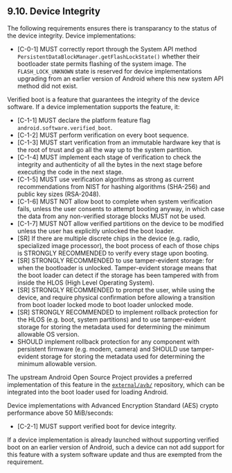## 9.10\. Device Integrity

The following requirements ensures there is transparancy to the status of the
device integrity. Device implementations:

*    [C-0-1] MUST correctly report through the System API method
`PersistentDataBlockManager.getFlashLockState()` whether their bootloader
state permits flashing of the system image. The `FLASH_LOCK_UNKNOWN` state is
reserved for device implementations upgrading from an earlier version of Android
where this new system API method did not exist.

Verified boot is a feature that guarantees the integrity of the device
software. If a device implementation supports the feature, it:

*    [C-1-1] MUST declare the platform feature flag
`android.software.verified_boot`.
*    [C-1-2] MUST perform verification on every boot sequence.
*    [C-1-3] MUST start verification from an immutable hardware key that is the
root of trust and go all the way up to the system partition.
*    [C-1-4] MUST implement each stage of verification to check the integrity
and authenticity of all the bytes in the next stage before executing the code in
the next stage.
*    [C-1-5] MUST use verification algorithms as strong as current
recommendations from NIST for hashing algorithms (SHA-256) and public key
sizes (RSA-2048).
*    [C-1-6] MUST NOT allow boot to complete when system verification fails,
unless the user consents to attempt booting anyway, in which case the data from
any non-verified storage blocks MUST not be used.
*    [C-1-7] MUST NOT allow verified partitions on the device to be modified
unless the user has explicitly unlocked the boot loader.
*    [SR] If there are multiple discrete chips in the device (e.g. radio,
specialized image processor), the boot process of each of those chips is
STRONGLY RECOMMENDED to verify every stage upon booting.
*    [SR] STRONGLY RECOMMENDED to use tamper-evident storage: for when the
bootloader is unlocked. Tamper-evident storage means that the boot loader can
detect if the storage has been tampered with from inside the
HLOS (High Level Operating System).
*    [SR] STRONGLY RECOMMENDED to prompt the user, while using the device, and
require physical confirmation before allowing a transition from boot loader
locked mode to boot loader unlocked mode.
*    [SR] STRONGLY RECOMMENDED to implement rollback protection for the HLOS
(e.g. boot, system partitions) and to use tamper-evident storage for storing the
metadata used for determining the minimum allowable OS version.
*    SHOULD implement rollback protection for any component with persistent
firmware (e.g. modem, camera) and SHOULD use tamper-evident storage for
storing the metadata used for determining the minimum allowable version.

The upstream Android Open Source Project provides a preferred implementation of
this feature in the [`external/avb/`](http://android.googlesource.com/platform/external/avb/)
repository, which can be integrated into the boot loader used for loading
Android.

Device implementations with Advanced Encryption Standard (AES) crypto
performance above 50 MiB/seconds:

*    [C-2-1] MUST support verified boot for device integrity.

If a device implementation is already launched without supporting verified boot
on an earlier version of Android, such a device can not add support for this
feature with a system software update and thus are exempted from the
requirement.
